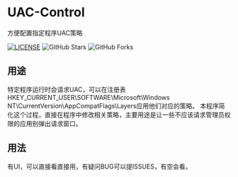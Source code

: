 # UAC-Control
方便配置指定程序UAC策略

[![LICENSE](https://img.shields.io/github/license/mashape/apistatus.svg?style=flat-square&label=LICENSE)](https://github.com/maytom2016/UAC-Control/blob/master/LICENSE)
![GitHub Stars](https://img.shields.io/github/stars/maytom2016/UAC-Control.svg?style=flat-square&label=Stars&logo=github)
![GitHub Forks](https://img.shields.io/github/forks/maytom2016/UAC-Control.svg?style=flat-square&label=Forks&logo=github)

## 用途
特定程序运行时会请求UAC，可以在注册表HKEY_CURRENT_USER\SOFTWARE\Microsoft\Windows NT\CurrentVersion\AppCompatFlags\Layers应用他们对应的策略。
本程序简化这个过程，直接在程序中修改相关策略，主要用途是让一些不应该请求管理员权限的应用别弹出请求窗口。

## 用法
有UI，可以直接看直接用，有疑问BUG可以提ISSUES，有空会看。
